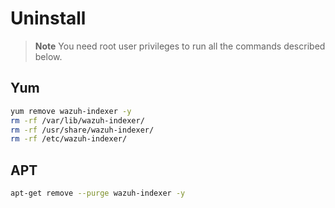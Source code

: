 # Uninstall

>**Note** You need root user privileges to run all the commands described below.

## Yum

```bash
yum remove wazuh-indexer -y
rm -rf /var/lib/wazuh-indexer/
rm -rf /usr/share/wazuh-indexer/
rm -rf /etc/wazuh-indexer/
```

## APT

```bash
apt-get remove --purge wazuh-indexer -y
```
